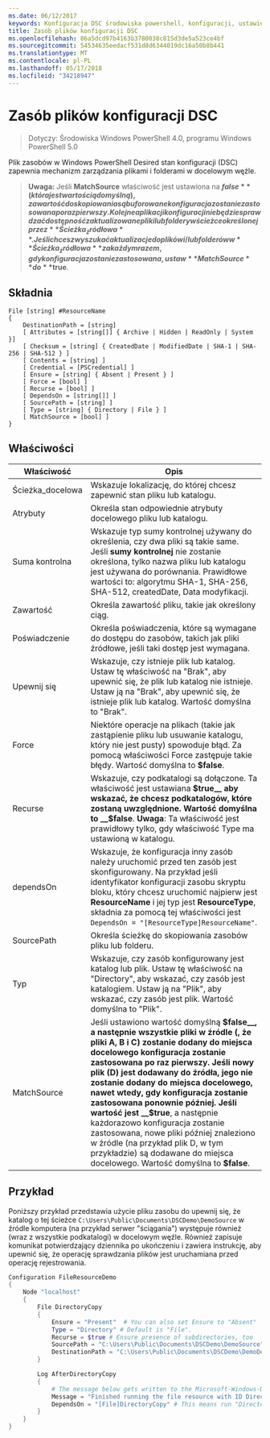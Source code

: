 ```yaml
---
ms.date: 06/12/2017
keywords: Konfiguracja DSC środowiska powershell, konfiguracji, ustawienia
title: Zasób plików konfiguracji DSC
ms.openlocfilehash: 86a5dcd97b4163b3780038c815d3de5a523ce4bf
ms.sourcegitcommit: 54534635eedacf531d8d6344019dc16a50b8b441
ms.translationtype: MT
ms.contentlocale: pl-PL
ms.lasthandoff: 05/17/2018
ms.locfileid: "34218947"
---
```

# <a name="dsc-file-resource"></a>Zasób plików konfiguracji DSC

> Dotyczy: Środowiska Windows PowerShell 4.0, programu Windows PowerShell 5.0

Plik zasobów w Windows PowerShell Desired stan konfiguracji (DSC) zapewnia mechanizm zarządzania plikami i folderami w docelowym węźle.

>**Uwaga:** Jeśli **MatchSource** właściwość jest ustawiona na **$false** (która jest wartością domyślną), zawartość do skopiowania są buforowane konfiguracja zostanie zastosowana po raz pierwszy.
>Kolejne aplikacji konfiguracji nie będzie sprawdzać dostępność zaktualizowane pliki lub foldery w ścieżce określonej przez **Ścieżka_źródłowa**. Jeśli chcesz wyszukać aktualizacje do plików i/lub folderów w **Ścieżka_źródłowa** za każdym razem, gdy konfiguracja zostanie zastosowana, ustaw **MatchSource** do **$true**.

## <a name="syntax"></a>Składnia
```
File [string] #ResourceName
{
    DestinationPath = [string]
    [ Attributes = [string[]] { Archive | Hidden | ReadOnly | System }]
    [ Checksum = [string] { CreatedDate | ModifiedDate | SHA-1 | SHA-256 | SHA-512 } ]
    [ Contents = [string] ]
    [ Credential = [PSCredential] ]
    [ Ensure = [string] { Absent | Present } ]
    [ Force = [bool] ]
    [ Recurse = [bool] ]
    [ DependsOn = [string[]] ]
    [ SourcePath = [string] ]
    [ Type = [string] { Directory | File } ]
    [ MatchSource = [bool] ]
}
```

## <a name="properties"></a>Właściwości

|  Właściwość  |  Opis   |
|---|---|
| Ścieżka_docelowa| Wskazuje lokalizację, do której chcesz zapewnić stan pliku lub katalogu.|
| Atrybuty| Określa stan odpowiednie atrybuty docelowego pliku lub katalogu.|
| Suma kontrolna| Wskazuje typ sumy kontrolnej używany do określenia, czy dwa pliki są takie same. Jeśli __sumy kontrolnej__ nie zostanie określona, tylko nazwa pliku lub katalogu jest używana do porównania. Prawidłowe wartości to: algorytmu SHA-1, SHA-256, SHA-512, createdDate, Data modyfikacji.|
| Zawartość| Określa zawartość pliku, takie jak określony ciąg.|
| Poświadczenie| Określa poświadczenia, które są wymagane do dostępu do zasobów, takich jak pliki źródłowe, jeśli taki dostęp jest wymagana.|
| Upewnij się| Wskazuje, czy istnieje plik lub katalog. Ustaw tę właściwość na "Brak", aby upewnić się, że plik lub katalog nie istnieje. Ustaw ją na "Brak", aby upewnić się, że istnieje plik lub katalog. Wartość domyślna to "Brak".|
| Force| Niektóre operacje na plikach (takie jak zastąpienie pliku lub usuwanie katalogu, który nie jest pusty) spowoduje błąd. Za pomocą właściwości Force zastępuje takie błędy. Wartość domyślna to __$false__.|
| Recurse| Wskazuje, czy podkatalogi są dołączone. Ta właściwość jest ustawiana __$true__ aby wskazać, że chcesz podkatalogów, które zostaną uwzględnione. Wartość domyślna to __$false__. **Uwaga**: Ta właściwość jest prawidłowy tylko, gdy właściwość Type ma ustawioną w katalogu.|
| dependsOn | Wskazuje, że konfiguracja inny zasób należy uruchomić przed ten zasób jest skonfigurowany. Na przykład jeśli identyfikator konfiguracji zasobu skryptu bloku, który chcesz uruchomić najpierw jest __ResourceName__ i jej typ jest __ResourceType__, składnia za pomocą tej właściwości jest `DependsOn = "[ResourceType]ResourceName"`.|
| SourcePath| Określa ścieżkę do skopiowania zasobów pliku lub folderu.|
| Typ| Wskazuje, czy zasób konfigurowany jest katalog lub plik. Ustaw tę właściwość na "Directory", aby wskazać, czy zasób jest katalogiem. Ustaw ją na "Plik", aby wskazać, czy zasób jest plik. Wartość domyślna to "Plik".|
| MatchSource| Jeśli ustawiono wartość domyślną __$false__, a następnie wszystkie pliki w źródle (, że pliki A, B i C) zostanie dodany do miejsca docelowego konfiguracja zostanie zastosowana po raz pierwszy. Jeśli nowy plik (D) jest dodawany do źródła, jego nie zostanie dodany do miejsca docelowego, nawet wtedy, gdy konfiguracja zostanie zastosowana ponownie później. Jeśli wartość jest __$true__, a następnie każdorazowo konfiguracja zostanie zastosowana, nowe pliki później znaleziono w źródle (na przykład plik D, w tym przykładzie) są dodawane do miejsca docelowego. Wartość domyślna to **$false**.|

## <a name="example"></a>Przykład

Poniższy przykład przedstawia użycie pliku zasobu do upewnij się, że katalog o tej ścieżce `C:\Users\Public\Documents\DSCDemo\DemoSource` w źródle komputera (na przykład serwer "ściągania") występuje również (wraz z wszystkie podkatalogi) w docelowym węźle. Również zapisuje komunikat potwierdzający dziennika po ukończeniu i zawiera instrukcję, aby upewnić się, że operację sprawdzania plików jest uruchamiana przed operację rejestrowania.

```powershell
Configuration FileResourceDemo
{
    Node "localhost"
    {
        File DirectoryCopy
        {
            Ensure = "Present"  # You can also set Ensure to "Absent"
            Type = "Directory" # Default is "File".
            Recurse = $true # Ensure presence of subdirectories, too
            SourcePath = "C:\Users\Public\Documents\DSCDemo\DemoSource"
            DestinationPath = "C:\Users\Public\Documents\DSCDemo\DemoDestination"
        }

        Log AfterDirectoryCopy
        {
            # The message below gets written to the Microsoft-Windows-Desired State Configuration/Analytic log
            Message = "Finished running the file resource with ID DirectoryCopy"
            DependsOn = "[File]DirectoryCopy" # This means run "DirectoryCopy" first.
        }
    }
}
```